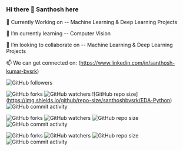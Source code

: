 ### Hi there 👋 Santhosh here


🔭 Currently Working on -- Machine Learning & Deep Learning Projects

🌱 I’m currently learning -- Computer Vision

👯 I’m looking to collaborate on -- Machine Learning & Deep Learning Projects

📫 We can get connected on: (https://www.linkedin.com/in/santhosh-kumar-bvsrk)


![GitHub followers](https://img.shields.io/github/followers/santhoshbvsrk?label=My%20Followers&style=social)



![GitHub forks](https://img.shields.io/github/forks/santhoshbvsrk/EDA-Python?label=EDA-Python%20Forks&style=social) ![GitHub watchers](https://img.shields.io/github/watchers/santhoshbvsrk/EDA-Python?label=Watchers&style=social) ![GitHub repo size] (https://img.shields.io/github/repo-size/santhoshbvsrk/EDA-Python)![GitHub commit activity](https://img.shields.io/github/commit-activity/m/santhoshbvsrk/EDA-Python?label=Commit%20Activity)


![GitHub forks](https://img.shields.io/github/forks/santhoshbvsrk/Machine-Learning-Projects?label=Machine%20Learning%20Projects%20Forks&style=social) ![GitHub watchers](https://img.shields.io/github/watchers/santhoshbvsrk/Machine-Learning-Projects?label=Watchers&style=social) ![GitHub repo size](https://img.shields.io/github/repo-size/santhoshbvsrk/Machine-Learning-Projects) ![GitHub commit activity](https://img.shields.io/github/commit-activity/m/santhoshbvsrk/Machine-Learning-Projects?label=Commit%20Activity)


![GitHub forks](https://img.shields.io/github/forks/santhoshbvsrk/DeepLearning?label=DeepLearning%20Forks&style=social) ![GitHub watchers](https://img.shields.io/github/watchers/santhoshbvsrk/DeepLearning?label=Watchers&style=social) ![GitHub repo size](https://img.shields.io/github/repo-size/santhoshbvsrk/DeepLearning) ![GitHub commit activity](https://img.shields.io/github/commit-activity/m/santhoshbvsrk/DeepLearning?label=Commit%20Activity)

